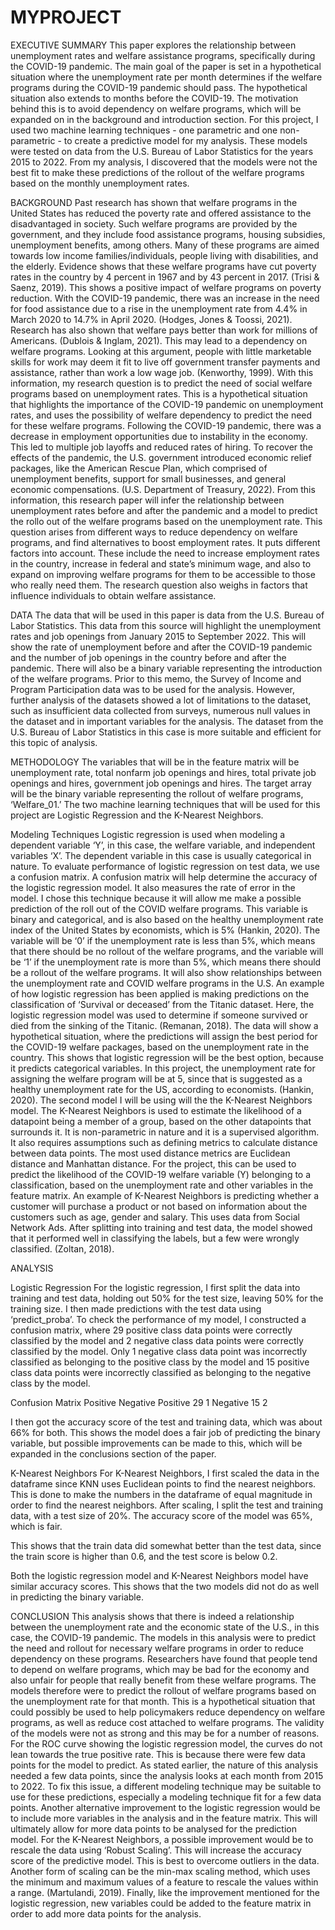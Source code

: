 # MYPROJECT

EXECUTIVE SUMMARY
This paper explores the relationship between unemployment rates and welfare assistance programs, specifically during the COVID-19 pandemic. The main goal of the paper is set in a hypothetical situation where the unemployment rate per month determines if the welfare programs during the COVID-19 pandemic should pass. The hypothetical situation also extends to months before the COVID-19. The motivation behind this is to avoid dependency on welfare programs, which will be expanded on in the background and introduction section. 
For this project, I used two machine learning techniques - one parametric and one non-parametric - to create a predictive model for my analysis. These models were tested on data from the U.S. Bureau of Labor Statistics for the years 2015 to 2022. From my analysis, I discovered that the models were not the best fit to make these predictions of the rollout of the welfare programs based on the monthly unemployment rates.

BACKGROUND
Past research has shown that welfare programs in the United States has reduced the poverty rate and offered assistance to the disadvantaged in society. Such welfare programs are provided by the government, and they include food assistance programs, housing subsidies, unemployment benefits, among others. Many of these programs are aimed towards low income families/individuals, people living with disabilities, and the elderly. Evidence shows that these welfare programs have cut poverty rates in the country by 4 percent in 1967 and by 43 percent in 2017. (Trisi & Saenz, 2019). This shows a positive impact of welfare programs on poverty reduction. With the COVID-19 pandemic, there was an increase in the need for food assistance due to a rise in the unemployment rate from 4.4% in March 2020 to 14.7% in April 2020. (Hodges, Jones & Toossi, 2021). Research has also shown that welfare pays better than work for millions of Americans. (Dublois & Inglam, 2021). This may lead to a dependency on welfare programs. Looking at this argument, people with little marketable skills for work may deem it fit to live off government transfer payments and assistance, rather than work a low wage job. (Kenworthy, 1999). With this information, my research question is to predict the need of social welfare programs based on unemployment rates. This is a hypothetical situation that highlights the importance of the COVID-19 pandemic on unemployment rates, and uses the possibility of welfare dependency to predict the need for these welfare programs.
Following the COVID-19 pandemic, there was a decrease in employment opportunities due to instability in the economy. This led to multiple job layoffs and reduced rates of hiring. To recover the effects of the pandemic, the U.S. government introduced economic relief packages, like the American Rescue Plan, which comprised of unemployment benefits, support for small businesses, and general economic compensations. (U.S. Department of Treasury, 2022). From this information, this research paper will infer the relationship between unemployment rates before and after the pandemic and a model to predict the rollo out of the welfare programs based on the unemployment rate. This question arises from different ways to reduce dependency on welfare programs, and find alternatives to boost employment rates. It puts different factors into account. These include the need to increase employment rates in the country, increase in federal and state’s minimum wage, and also to expand on improving welfare programs for them to be accessible to those who really need them. The research question also weighs in factors that influence individuals to obtain welfare assistance.


DATA
The data that will be used in this paper is data from the U.S. Bureau of Labor Statistics. This data from this source will highlight the unemployment rates and job openings from January 2015 to September 2022. This will show the rate of unemployment before and after the COVID-19 pandemic and the number of job openings in the country before and after the pandemic. There will also be a binary variable representing the introduction of the welfare programs. 
Prior to this memo, the Survey of Income and Program Participation data was to be used for the analysis. However, further analysis of the datasets showed a lot of limitations to the dataset, such as insufficient data collected from surveys, numerous null values in the dataset and in important variables for the analysis. The dataset from the U.S. Bureau of Labor Statistics in this case is more suitable and efficient for this topic of analysis. 



METHODOLOGY
The variables that will be in the feature matrix will be unemployment rate, total nonfarm job openings and hires, total private job openings and hires, government job openings and hires. The target array will be the binary variable representing the rollout of welfare programs, ‘Welfare_01.’ 
The two machine learning techniques that will be used for this project are Logistic Regression and the K-Nearest Neighbors. 

Modeling Techniques
Logistic regression is used when modeling a dependent variable ‘Y’, in this case, the welfare variable, and independent variables ‘X’. The dependent variable in this case is usually categorical in nature. To evaluate performance of logistic regression on test data, we use a confusion matrix. A confusion matrix will help determine the accuracy of the logistic regression model. It also measures the rate of error in the model. I chose this technique because it will allow me make a possible prediction of the roll out of the COVID welfare programs. This variable is binary and categorical, and is also based on the healthy unemployment rate index of the United States by economists, which is 5% (Hankin, 2020). The variable will be ‘0’ if the unemployment rate is less than 5%, which means that there should be no rollout of the welfare programs, and the variable will be ‘1’ if the unemployment rate is more than 5%, which means there should be a rollout of the welfare programs. 
It will also show relationships between the unemployment rate and COVID welfare programs in the U.S. An example of how logistic regression has been applied is making predictions on the classification of ‘Survival or deceased’ from the Titanic dataset. Here, the logistic regression model was used to determine if someone survived or died from the sinking of the Titanic. (Remanan, 2018). The data will show a hypothetical situation, where the predictions will assign the best period for the COVID-19 welfare packages, based on the unemployment rate in the country. This shows that logistic regression will be the best option, because it predicts categorical variables. In this project, the unemployment rate for assigning the welfare program will be at 5, since that is suggested as a healthy unemployment rate for the US, according to economists. (Hankin, 2020). 
The second model I will be using will the the K-Nearest Neighbors model. The K-Nearest Neighbors is used to estimate the likelihood of a datapoint being a member of a group, based on the other datapoints that surrounds it. It is non-parametric in nature and it is a supervised algorithm. It also requires assumptions such as defining metrics to calculate distance between data points. The most used distance metrics are Euclidean distance and Manhattan distance. 
For the project, this can be used to predict the likelihood of the COVID-19 welfare variable (Y) belonging to a classification, based on the unemployment rate and other variables in the feature matrix. An example of K-Nearest Neighbors is predicting whether a customer will purchase a product or not based on information about the customers such as age, gender and salary. This uses data from Social Network Ads. After splitting into training and test data, the model showed that it performed well in classifying the labels, but a few were wrongly classified. (Zoltan, 2018). 

ANALYSIS

Logistic Regression
For the logistic regression, I first split the data into training and test data, holding out 50% for the test size, leaving 50% for the training size. I then made predictions with the test data using ‘predict_proba’. To check the performance of my model, I constructed a confusion matrix, where 29 positive class data points were correctly classified by the model and 2 negative class data points were correctly classified by the model. Only 1 negative class data point was incorrectly classified as belonging to the positive class by the model and 15 positive class data points were incorrectly classified as belonging to the negative class by the model.




Confusion Matrix
Positive
Negative
Positive
29
1
Negative
15
2



 I then got the accuracy score of the test and training data, which was about 66% for both. This shows the model does a fair job of predicting the binary variable, but possible improvements can be made to this, which will be expanded in the conclusions section of the paper.




K-Nearest Neighbors
For K-Nearest Neighbors, I first scaled the data in the dataframe since KNN uses Euclidean points to find the nearest neighbors. This is done to make the numbers in the dataframe of equal magnitude in order to find the nearest neighbors. After scaling, I split the test and training data, with a test size of 20%. The accuracy score of the model was 65%, which is fair. 


This shows that the train data did somewhat better than the test data, since the train score is higher than 0.6, and the test score is below 0.2. 

Both the logistic regression model and K-Nearest Neighbors model have similar accuracy scores. This shows that the two models did not do as well in predicting the binary variable.

CONCLUSION
     	This analysis shows that there is indeed a relationship between the unemployment rate and the economic state of the U.S., in this case, the COVID-19 pandemic. The models in this analysis were to predict the need and rollout for necessary welfare programs in order to reduce dependency on these programs. Researchers have found that people tend to depend on welfare programs, which may be bad for the economy and also unfair for people that really benefit from these welfare programs. The models therefore were to predict the rollout of welfare programs based on the unemployment rate for that month. This is a hypothetical situation that could possibly be used to help policymakers reduce dependency on welfare programs, as well as reduce cost attached to welfare programs. The validity of the models were not as strong and this may be for a number of reasons.
	For the ROC curve showing the logistic regression model, the curves do not lean towards the true positive rate. This is because there were few data points for the model to predict. As stated earlier, the nature of this analysis needed a few data points, since the analysis looks at each month from 2015 to 2022. To fix this issue, a different modeling technique may be suitable to use for these predictions, especially a modeling technique fit for a few data points. Another alternative improvement to the logistic regression would be to include more variables in the analysis and in the feature matrix. This will ultimately allow for more data points to be analysed for the prediction model.
	For the K-Nearest Neighbors, a possible improvement would be to rescale the data using ‘Robust Scaling’. This will increase the accuracy score of the predictive model. This is best to overcome outliers in the data. Another form of scaling can be the min-max scaling method, which uses the minimum and maximum values of a feature to rescale the values within a range. (Martulandi, 2019). Finally, like the improvement mentioned for the logistic regression, new variables could be added to the feature matrix in order to add more data points for the analysis. 
	












